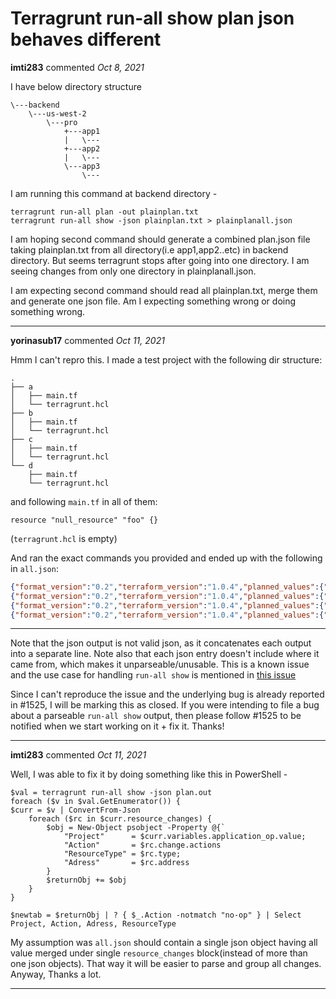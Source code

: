 # Terragrunt run-all show plan json behaves different

**imti283** commented *Oct 8, 2021*

I have below directory structure
```
\---backend
    \---us-west-2
        \---pro
            +---app1
            |   \---
            +---app2
            |   \---
            \---app3
                \---
```

I am running this command at backend directory -
```
terragrunt run-all plan -out plainplan.txt
terragrunt run-all show -json plainplan.txt > plainplanall.json
```
I am hoping second command should generate a combined plan.json file taking plainplan.txt from all directory(i.e app1,app2..etc) in backend directory. But seems terragrunt stops after going into one directory. I am seeing changes from only one directory in plainplanall.json.

I am expecting second command should read all plainplan.txt, merge them and generate one json file. Am I expecting something wrong or doing something wrong.
<br />
***


**yorinasub17** commented *Oct 11, 2021*

Hmm I can't repro this. I made a test project with the following dir structure:

```
.
├── a
│   ├── main.tf
│   └── terragrunt.hcl
├── b
│   ├── main.tf
│   └── terragrunt.hcl
├── c
│   ├── main.tf
│   └── terragrunt.hcl
└── d
    ├── main.tf
    └── terragrunt.hcl
```

and following `main.tf` in all of them:

```
resource "null_resource" "foo" {}
```

(`terragrunt.hcl` is empty)

And ran the exact commands you provided and ended up with the following in `all.json`:

```json
{"format_version":"0.2","terraform_version":"1.0.4","planned_values":{"root_module":{"resources":[{"address":"null_resource.foo","mode":"managed","type":"null_resource","name":"foo","provider_name":"registry.terraform.io/hashicorp/null","schema_version":0,"values":{"triggers":null},"sensitive_values":{}}]}},"resource_changes":[{"address":"null_resource.foo","mode":"managed","type":"null_resource","name":"foo","provider_name":"registry.terraform.io/hashicorp/null","change":{"actions":["create"],"before":null,"after":{"triggers":null},"after_unknown":{"id":true},"before_sensitive":false,"after_sensitive":{}}}],"configuration":{"root_module":{"resources":[{"address":"null_resource.foo","mode":"managed","type":"null_resource","name":"foo","provider_config_key":"null","schema_version":0}]}}}
{"format_version":"0.2","terraform_version":"1.0.4","planned_values":{"root_module":{"resources":[{"address":"null_resource.foo","mode":"managed","type":"null_resource","name":"foo","provider_name":"registry.terraform.io/hashicorp/null","schema_version":0,"values":{"triggers":null},"sensitive_values":{}}]}},"resource_changes":[{"address":"null_resource.foo","mode":"managed","type":"null_resource","name":"foo","provider_name":"registry.terraform.io/hashicorp/null","change":{"actions":["create"],"before":null,"after":{"triggers":null},"after_unknown":{"id":true},"before_sensitive":false,"after_sensitive":{}}}],"configuration":{"root_module":{"resources":[{"address":"null_resource.foo","mode":"managed","type":"null_resource","name":"foo","provider_config_key":"null","schema_version":0}]}}}
{"format_version":"0.2","terraform_version":"1.0.4","planned_values":{"root_module":{"resources":[{"address":"null_resource.foo","mode":"managed","type":"null_resource","name":"foo","provider_name":"registry.terraform.io/hashicorp/null","schema_version":0,"values":{"triggers":null},"sensitive_values":{}}]}},"resource_changes":[{"address":"null_resource.foo","mode":"managed","type":"null_resource","name":"foo","provider_name":"registry.terraform.io/hashicorp/null","change":{"actions":["create"],"before":null,"after":{"triggers":null},"after_unknown":{"id":true},"before_sensitive":false,"after_sensitive":{}}}],"configuration":{"root_module":{"resources":[{"address":"null_resource.foo","mode":"managed","type":"null_resource","name":"foo","provider_config_key":"null","schema_version":0}]}}}
{"format_version":"0.2","terraform_version":"1.0.4","planned_values":{"root_module":{"resources":[{"address":"null_resource.foo","mode":"managed","type":"null_resource","name":"foo","provider_name":"registry.terraform.io/hashicorp/null","schema_version":0,"values":{"triggers":null},"sensitive_values":{}}]}},"resource_changes":[{"address":"null_resource.foo","mode":"managed","type":"null_resource","name":"foo","provider_name":"registry.terraform.io/hashicorp/null","change":{"actions":["create"],"before":null,"after":{"triggers":null},"after_unknown":{"id":true},"before_sensitive":false,"after_sensitive":{}}}],"configuration":{"root_module":{"resources":[{"address":"null_resource.foo","mode":"managed","type":"null_resource","name":"foo","provider_config_key":"null","schema_version":0}]}}}
```

---

Note that the json output is not valid json, as it concatenates each output into a separate line. Note also that each json entry doesn't include where it came from, which makes it unparseable/unusable. This is a known issue and the use case for handling `run-all show` is mentioned in [this issue](https://github.com/gruntwork-io/terragrunt/issues/1525)

Since I can't reproduce the issue and the underlying bug is already reported in #1525, I will be marking this as closed. If you were intending to file a bug about a parseable `run-all show` output, then please follow #1525 to be notified when we start working on it + fix it. Thanks!
***

**imti283** commented *Oct 11, 2021*

Well, I was able to fix it by doing something like this in PowerShell -

```
$val = terragrunt run-all show -json plan.out
foreach ($v in $val.GetEnumerator()) { 
$curr = $v | ConvertFrom-Json
    foreach ($rc in $curr.resource_changes) { 
        $obj = New-Object psobject -Property @{`
            "Project"      = $curr.variables.application_op.value;
            "Action"       = $rc.change.actions
            "ResourceType" = $rc.type;
            "Adress"       = $rc.address
        }
        $returnObj += $obj
    }
}

$newtab = $returnObj | ? { $_.Action -notmatch "no-op" } | Select Project, Action, Adress, ResourceType
```

My assumption was  `all.json` should contain a single json object having all value merged under single `resource_changes` block(instead of more than one json objects). That way it will be easier to parse and group all changes. Anyway, Thanks a lot.
***

